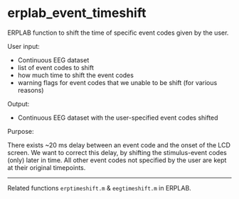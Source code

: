 # erplab_event_timeshift
ERPLAB function to shift the time of specific event codes given by the user.


User input:
- Continuous EEG dataset
- list of event codes to shift
- how much time to shift the event codes
- warning flags for event codes that we unable to be shift (for various reasons)

Output:
- Continuous EEG dataset with the user-specified event codes shifted


Purpose:

There exists ~20 ms delay between an event code and the onset of the LCD screen. We want to correct this delay, by shifting the stimulus-event codes (only) later in time. All other event codes not specified by the user are kept at their original timepoints. 


----
Related functions `erptimeshift.m` & `eegtimeshift.m` in ERPLAB.
